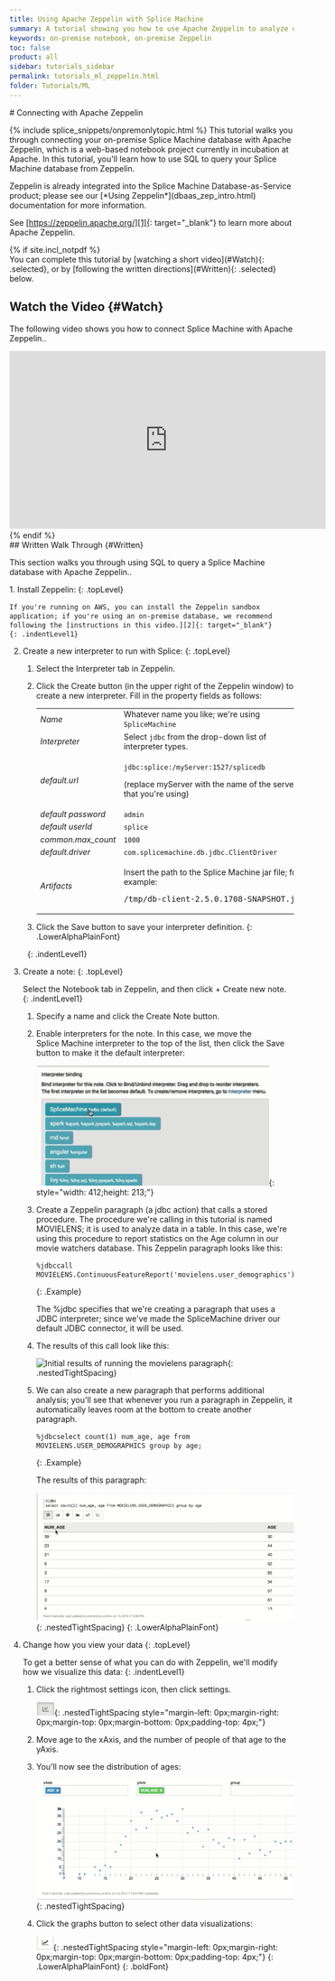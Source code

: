 ```yaml
---
title: Using Apache Zeppelin with Splice Machine
summary: A tutorial showing you how to use Apache Zeppelin to analyze data in an on-premise Splice Machine database.
keywords: on-premise notebook, on-premise Zeppelin
toc: false
product: all
sidebar: tutorials_sidebar
permalink: tutorials_ml_zeppelin.html
folder: Tutorials/ML
---
```

<section>
<div class="TopicContent" data-swiftype-index="true" markdown="1">
# Connecting with Apache Zeppelin

{% include splice_snippets/onpremonlytopic.html %}
This tutorial walks you through connecting your on-premise Splice
Machine database with Apache Zeppelin, which is a web-based notebook
project currently in incubation at Apache. In this tutorial, you'll
learn how to use SQL to query your Splice Machine database from
Zeppelin.

<div class="noteNote" markdown="1">
Zeppelin is already integrated into the Splice Machine
Database-as-Service product; please see our [*Using
Zeppelin*](dbaas_zep_intro.html) documentation for more information.

See [https://zeppelin.apache.org/][1]{: target="_blank"} to learn more
about Apache Zeppelin.

</div>
{% if site.incl_notpdf %}
<div markdown="1">
You can complete this tutorial by [watching a short video](#Watch){:
.selected}, or by [following the written directions](#Written){:
.selected} below.

## Watch the Video   {#Watch}

The following video shows you how to connect Splice Machine with Apache
Zeppelin..

<div class="centered" markdown="1">
<iframe class="youtube-player_0"
src="https://www.youtube.com/embed/h0KWRghLziI?" frameborder="0"
allowfullscreen="1" width="560px" height="315px"></iframe>

</div>
</div>
{% endif %}
<div markdown="1">
## Written Walk Through   {#Written}

This section walks you through using SQL to query a Splice Machine
database with Apache Zeppelin..

<div class="opsStepsList" markdown="1">
1.  Install Zeppelin:
    {: .topLevel}
    
    If you're running on AWS, you can install the Zeppelin sandbox
    application; if you're using an on-premise database, we recommend
    following the [instructions in this video.][2]{: target="_blank"}
    {: .indentLevel1}

2.  Create a new interpreter to run with Splice:
    {: .topLevel}
    
    1.  Select the <span class="ConsoleLink">Interpreter</span> tab in
        Zeppelin.
    2.  Click the <span class="ConsoleLink">Create</span> button (in the
        upper right of the Zeppelin window) to create a new interpreter.
        Fill in the property fields as follows:
        
        <table>
                                                <col />
                                                <col />
                                                <tbody>
                                                    <tr>
                                                        <td><em>Name</em></td>
                                                        <td>Whatever name you like; we're using <code>SpliceMachine</code></td>
                                                    </tr>
                                                    <tr>
                                                        <td><em>Interpreter</em></td>
                                                        <td>Select <code>jdbc</code> from the drop-down list of interpreter types.</td>
                                                    </tr>
                                                    <tr>
                                                        <td><em>default.url</em></td>
                                                        <td>
                                                            <p><code>jdbc:splice:/<span class="HighlightedCode">myServer</span>:1527/splicedb</code>
                                                            </p>
                                                            <p>(replace <span class="HighlightedCode">myServer</span> with the name of the server that you're using)</p>
                                                        </td>
                                                    </tr>
                                                    <tr>
                                                        <td><em>default password</em></td>
                                                        <td><code>admin</code></td>
                                                    </tr>
                                                    <tr>
                                                        <td><em>default userId</em></td>
                                                        <td><code>splice</code></td>
                                                    </tr>
                                                    <tr>
                                                        <td><em>common.max_count</em></td>
                                                        <td><code>1000</code></td>
                                                    </tr>
                                                    <tr>
                                                        <td><em>default.driver</em></td>
                                                        <td><code>com.splicemachine.db.jdbc.ClientDriver</code></td>
                                                    </tr>
                                                    <tr>
                                                        <td><em>Artifacts</em></td>
                                                        <td>
                                                            <p>Insert the path to the Splice Machine jar file; for example:</p>
                                                            <div class="preWrapperWide"><pre class="Example">/tmp/db-client-2.5.0.1708-SNAPSHOT.jar</pre>
                                                            </div>
                                                        </td>
                                                    </tr>
                                                </tbody>
                                            </table>
    
    3.  Click the <span class="ConsoleLink">Save</span> button to save
        your interpreter definition.
    {: .LowerAlphaPlainFont}
    
     
    {: .indentLevel1}

3.  Create a note:
    {: .topLevel}
    
    Select the <span class="ConsoleLink">Notebook</span> tab in
    Zeppelin, and then click <span class="ConsoleLink">+ Create new
    note</span>.
    {: .indentLevel1}
    
    1.  Specify a name and click the <span class="ConsoleLink">Create
        Note</span> button.
    2.  Enable interpreters for the note. In this case, we move the
        Splice Machine interpreter to the top of the list, then click
        the Save button to make it the default interpreter:
        
        ![](images/ZepInterpreter1_412x213.png){: style="width:
        412;height: 213;"}
    
    3.  Create a Zeppelin paragraph (a jdbc action) that calls a stored
        procedure. The procedure we're calling in this tutorial is named
        MOVIELENS; it is used to analyze data in a table. In this case,
        we're using this procedure to report statistics on the Age
        column in our movie watchers database. This Zeppelin paragraph
        looks like this:
        
            %jdbccall MOVIELENS.ContinuousFeatureReport('movielens.user_demographics');
        {: .Example}
        
        The <span class="Example">%jdbc</span> specifies that we're
        creating a paragraph that uses a JDBC interpreter; since we've
        made the SpliceMachine driver our default JDBC connector, it
        will be used.
    
    4.  The results of this call look like this:
        
        ![](images/ZepAge1.png "Initial results of running the movielens
        paragraph"){: .nestedTightSpacing}
    
    5.  We can also create a new paragraph that performs additional
        analysis; you'll see that whenever you run a paragraph in
        Zeppelin, it automatically leaves room at the bottom to create
        another paragraph.
        
            %jdbcselect count(1) num_age, age from MOVIELENS.USER_DEMOGRAPHICS group by age;
        {: .Example}
        
        The results of this paragraph:
        
        ![](images/ZepPgf2.png "Age analysis results"){:
        .nestedTightSpacing}
    {: .LowerAlphaPlainFont}

4.  Change how you view your data
    {: .topLevel}
    
    To get a better sense of what you can do with Zeppelin, we'll modify
    how we visualize this data:
    {: .indentLevel1}
    
    1.  Click the rightmost settings icon, then click <span
        class="ConsoleLink">settings</span>.
        
        ![](images/ZepSettings.png){: .nestedTightSpacing
        style="margin-left: 0px;margin-right: 0px;margin-top:
        0px;margin-bottom: 0px;padding-top: 4px;"}
    
    2.  Move age to the xAxis, and the number of people of that age to
        the yAxis.
    3.  You'll now see the distribution of ages:
        
        ![](images/ZepScatter.png){: .nestedTightSpacing}
    
    4.  Click the graphs button to select other data visualizations:
        
        ![](images/ZepGraphs.png){: .nestedTightSpacing
        style="margin-left: 0px;margin-right: 0px;margin-top:
        0px;margin-bottom: 0px;padding-top: 4px;"}
    {: .LowerAlphaPlainFont}
{: .boldFont}

</div>
</div>
</div>
</section>



[1]: https://zeppelin.apache.org/ "Link to the main Apache Zeppelin web site."
[2]: http://www.mapr.com/blog/building-apache-zeppelin-mapr-using-spark-under-yarn "Link to instructions for installing Zeppelin on MapR"
